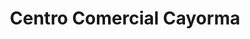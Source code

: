 ---
title: "Centro Comercial Cayorma"
url: /caracas/centro-comercial-cayorma/
shop: centro comercial
---
